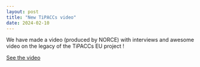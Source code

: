 ```yaml
---
layout: post
title: "New TiPACCs video"
date: 2024-02-10
---
```


We have made a video (produced by NORCE) with interviews and awesome video on the legacy of the TiPACCs EU project !

[See the video](https://www.youtube.com/watch?v=brUoMpHmbiA)
